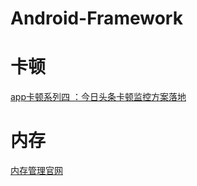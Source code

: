 # Android-Framework

# 卡顿

[app卡顿系列四 ：今日头条卡顿监控方案落地](https://juejin.cn/post/7031834640034103304)

# 内存
[内存管理官网](https://developer.android.com/topic/performance/memory?hl=zh-cn)
